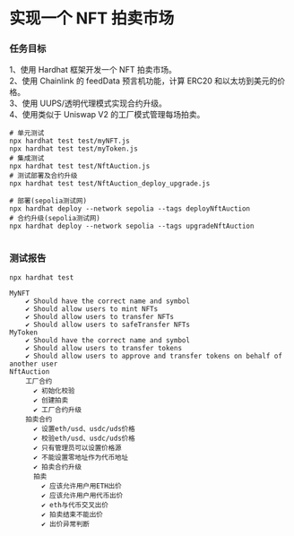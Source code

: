 # 实现一个 NFT 拍卖市场

### 任务目标  
1、使用 Hardhat 框架开发一个 NFT 拍卖市场。  
2、使用 Chainlink 的 feedData 预言机功能，计算 ERC20 和以太坊到美元的价格。  
3、使用 UUPS/透明代理模式实现合约升级。  
4、使用类似于 Uniswap V2 的工厂模式管理每场拍卖。  


```shell
# 单元测试
npx hardhat test test/myNFT.js
npx hardhat test test/myToken.js
# 集成测试
npx hardhat test test/NftAuction.js
# 测试部署及合约升级
npx hardhat test test/NftAuction_deploy_upgrade.js

# 部署(sepolia测试网)
npx hardhat deploy --network sepolia --tags deployNftAuction
# 合约升级(sepolia测试网)
npx hardhat deploy --network sepolia --tags upgradeNftAuction


```

### 测试报告
````shell
npx hardhat test

MyNFT
    ✔ Should have the correct name and symbol
    ✔ Should allow users to mint NFTs
    ✔ Should allow users to transfer NFTs
    ✔ Should allow users to safeTransfer NFTs
MyToken
    ✔ Should have the correct name and symbol
    ✔ Should allow users to transfer tokens
    ✔ Should allow users to approve and transfer tokens on behalf of another user
NftAuction
    工厂合约
      ✔ 初始化校验
      ✔ 创建拍卖
      ✔ 工厂合约升级
    拍卖合约
      ✔ 设置eth/usd、usdc/uds价格
      ✔ 校验eth/usd、usdc/uds价格
      ✔ 只有管理员可以设置价格源
      ✔ 不能设置零地址作为代币地址
      ✔ 拍卖合约升级
      拍卖
        ✔ 应该允许用户用ETH出价
        ✔ 应该允许用户用代币出价
        ✔ eth与代币交叉出价
        ✔ 拍卖结束不能出价
        ✔ 出价异常判断
 
````